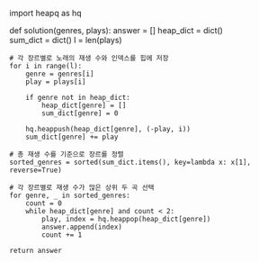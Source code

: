 import heapq as hq

def solution(genres, plays):
    answer = []
    heap_dict = dict()    
    sum_dict = dict()
    l = len(plays)
    
    # 각 장르별로 노래의 재생 수와 인덱스를 힙에 저장
    for i in range(l):
        genre = genres[i]
        play = plays[i]
        
        if genre not in heap_dict:
            heap_dict[genre] = []
            sum_dict[genre] = 0
            
        hq.heappush(heap_dict[genre], (-play, i))
        sum_dict[genre] += play
    
    # 총 재생 수를 기준으로 장르를 정렬
    sorted_genres = sorted(sum_dict.items(), key=lambda x: x[1], reverse=True)
    
    # 각 장르별로 재생 수가 많은 상위 두 곡 선택
    for genre, _ in sorted_genres:
        count = 0
        while heap_dict[genre] and count < 2:
            play, index = hq.heappop(heap_dict[genre])
            answer.append(index)
            count += 1
    
    return answer
